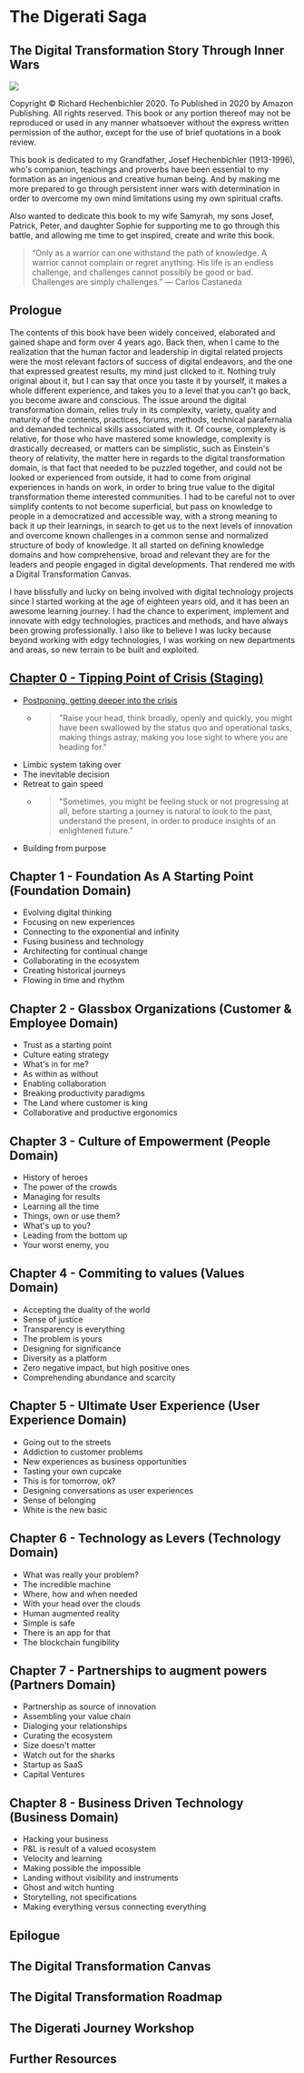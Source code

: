 # The Digerati Saga
## The Digital Transformation Story Through Inner Wars

![](/images/the_digirati_saga_cover.jpg)

Copyright © Richard Hechenbichler 2020.
To Published in 2020 by Amazon Publishing.
All rights reserved.
This book or any portion thereof may not be reproduced or used in any manner whatsoever without the express written permission of the author, except for the use of brief quotations in a book review.

This book is dedicated to my Grandfather, Josef Hechenbichler (1913-1996), who's companion, teachings and proverbs have been essential to my formation as an ingenious and creative human being. And by making me more prepared to go through persistent inner wars with determination in order to overcome my own mind limitations using my own spiritual crafts.
 
Also wanted to dedicate this book to my wife Samyrah, my sons Josef, Patrick, Peter, and daughter Sophie for supporting me to go through this battle, and allowing me time to get inspired, create and write this book.

>“Only as a warrior can one withstand the path of knowledge. A warrior cannot complain or regret anything. His life is an endless challenge, and challenges cannot possibly be good or bad. Challenges are simply challenges.”
― Carlos Castaneda

## Prologue
The contents of this book have been widely conceived, elaborated and gained shape and form over 4 years ago. Back then, when I came to the realization that the human factor and leadership in digital related projects were the most relevant factors of success of digital endeavors, and the one that expressed greatest results, my mind just clicked to it. Nothing truly original about it, but I can say that once you taste it by yourself, it makes a whole different experience, and takes you to a level that you can't go back, you become aware and conscious. The issue around the digital transformation domain, relies truly in its complexity, variety, quality and maturity of the contents, practices, forums, methods, technical parafernalia and demanded technical skills associated with it. Of course, complexity is relative, for those who have mastered some knowledge, complexity is drastically decreased, or matters can be simplistic, such as Einstein's theory of relativity, the matter here in regards to the digital transformation domain, is that fact that needed to be puzzled together, and could not be looked or experienced from outside, it had to come from original experiences in hands on work, in order to bring true value to the digital transformation theme interested communities. I had to be careful not to over simplify contents to not become superficial, but pass on knowledge to people in a democratized and accessible way, with a strong meaning to back it up their learnings, in search to get us to the next levels of innovation and overcome known challenges in a common sense and normalized structure of body of knowledge. It all started on defining knowledge domains and how comprehensive, broad and relevant they are for the leaders and people engaged in digital developments. That rendered me with a Digital Transformation Canvas.

I have blissfully and lucky on being involved with digital technology projects since I started working at the age of eighteen years old, and it has been an awesome learning journey. I had the chance to experiment, implement and innovate with edgy technologies, practices and methods, and have always been growing professionally. I also like to believe I was lucky because beyond working with edgy technologies, I was working on new departments and areas, so new terrain to be built and exploited.


## [Chapter 0 - Tipping Point of Crisis (Staging)](chapters/chapter-0/0-tipping_point_of_crisis.md)
- [Postponing, getting deeper into the crisis](chapters/chapter-0/1-postponing_getting_deeper_into_the_crisis.md)
  - >"Raise your head, think broadly, openly and quickly, you might have been swallowed by the status quo and operational tasks, making things astray, making you lose sight to where you are heading for."
- Limbic system taking over
- The inevitable decision
- Retreat to gain speed
  - > "Sometimes, you might be feeling stuck or not progressing at all, before starting a journey is natural to look to the past, understand the present, in order to produce insights of an enlightened future."
- Building from purpose

## Chapter 1 - Foundation As A Starting Point (Foundation Domain)
- Evolving digital thinking
- Focusing on new experiences
- Connecting to the exponential and infinity
- Fusing business and technology
- Architecting for continual change
- Collaborating in the ecosystem
- Creating historical journeys
- Flowing in time and rhythm

## Chapter 2 - Glassbox Organizations (Customer & Employee Domain)
- Trust as a starting point
- Culture eating strategy
- What's in for me?
- As within as without
- Enabling collaboration
- Breaking productivity paradigms
- The Land where customer is king
- Collaborative and productive ergonomics

##  Chapter 3 - Culture of Empowerment (People Domain)
- History of heroes
- The power of the crowds
- Managing for results
- Learning all the time
- Things, own or use them?
- What's up to you?
- Leading from the bottom up
- Your worst enemy, you

## Chapter 4 - Commiting to values (Values Domain)
- Accepting the duality of the world
- Sense of justice
- Transparency is everything
- The problem is yours
- Designing for significance
- Diversity as a platform
- Zero negative impact, but high positive ones
- Comprehending abundance and scarcity

## Chapter 5 - Ultimate User Experience (User Experience Domain)
- Going out to the streets
- Addiction to customer problems
- New experiences as business opportunities
- Tasting your own cupcake
- This is for tomorrow, ok?
- Designing conversations as user experiences
- Sense of belonging
- White is the new basic

## Chapter 6 - Technology as Levers (Technology Domain)
- What was really your problem?
- The incredible machine
- Where, how and when needed
- With your head over the clouds
- Human augmented reality
- Simple is safe
- There is an app for that
- The blockchain fungibility

## Chapter 7 - Partnerships to augment powers (Partners Domain)
- Partnership as source of innovation
- Assembling your value chain
- Dialoging your relationships
- Curating the ecosystem
- Size doesn't matter
- Watch out for the sharks
- Startup as SaaS
- Capital Ventures

## Chapter 8 - Business Driven Technology (Business Domain)
- Hacking your business
- P&L is result of a valued ecosystem
- Velocity and learning
- Making possible the impossible
- Landing without visibility and instruments
- Ghost and witch hunting
- Storytelling, not specifications
- Making everything versus connecting everything

## Epilogue	

## The Digital Transformation Canvas

## The Digital Transformation Roadmap

## The Digerati Journey Workshop

## Further Resources
